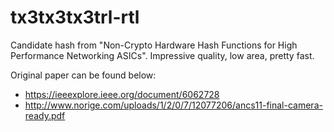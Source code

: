 # tx3tx3tx3trl-rtl
Candidate hash from "Non-Crypto Hardware Hash Functions for High Performance Networking ASICs". Impressive quality, low area, pretty fast. 

Original paper can be found below:
* https://ieeexplore.ieee.org/document/6062728
* http://www.norige.com/uploads/1/2/0/7/12077206/ancs11-final-camera-ready.pdf